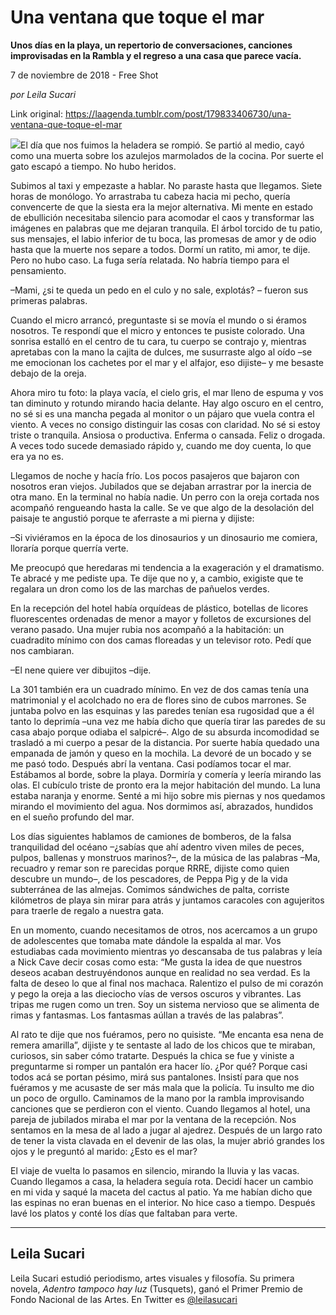 # Una ventana que toque el mar

**Unos días en la playa, un repertorio de conversaciones, canciones improvisadas en la Rambla y el regreso a una casa  que parece vacía.**

7 de noviembre de 2018 - Free Shot

_por Leila Sucari_

Link original: https://laagenda.tumblr.com/post/179833406730/una-ventana-que-toque-el-mar

![](https://64.media.tumblr.com/3b808e78fa755875a7d9c493952188e4/tumblr_inline_phtw1fdPU91t6q87u_500.jpg)El día que nos fuimos la heladera se
rompió. Se partió al medio, cayó como una muerta sobre los azulejos marmolados
de la cocina. Por suerte el gato escapó a tiempo. No hubo heridos.

Subimos al taxi y empezaste a hablar. No
paraste hasta que llegamos. Siete horas de monólogo. Yo arrastraba tu cabeza
hacia mi pecho, quería convencerte de que la siesta era la mejor alternativa. Mi
mente en estado de ebullición necesitaba silencio para acomodar el caos y
transformar las imágenes en palabras que me dejaran tranquila. El árbol torcido
de tu patio, sus mensajes, el labio inferior de tu boca, las promesas de amor y
de odio hasta que la muerte nos separe a todos. Dormí un ratito, mi amor, te
dije. Pero no hubo caso. La fuga sería relatada. No habría tiempo para el
pensamiento.  


–Mami, ¿si te queda un pedo en el culo y
no sale, explotás? – fueron sus primeras palabras.  


Cuando el micro arrancó, preguntaste si
se movía el mundo o si éramos nosotros. Te respondí que el micro y entonces te
pusiste colorado. Una sonrisa estalló en el centro de tu cara, tu cuerpo se
contrajo y, mientras apretabas con la mano la cajita de dulces, me susurraste
algo al oído –se me emocionan los cachetes por el mar y el alfajor, eso
dijiste– y me besaste debajo de la oreja.  


Ahora miro tu foto: la playa vacía, el
cielo gris, el mar lleno de espuma y vos tan diminuto y rotundo mirando hacia
delante. Hay algo oscuro en el centro, no sé si es una mancha pegada al monitor
o un pájaro que vuela contra el viento. A veces no consigo distinguir las cosas
con claridad. No sé si estoy triste o tranquila. Ansiosa o productiva. Enferma
o cansada. Feliz o drogada. A veces todo sucede demasiado rápido y, cuando me
doy cuenta, lo que era ya no es.  


Llegamos de noche y hacía frío. Los pocos
pasajeros que bajaron con nosotros eran viejos. Jubilados que se dejaban
arrastrar por la inercia de otra mano. En la terminal no había nadie. Un perro
con la oreja cortada nos acompañó rengueando hasta la calle. Se ve que algo de
la desolación del paisaje te angustió porque te aferraste a mi pierna y
dijiste:

–Si viviéramos en la época de los
dinosaurios y un dinosaurio me comiera, lloraría porque querría verte.

Me preocupó que heredaras mi tendencia a
la exageración y el dramatismo. Te abracé y me pediste upa. Te dije que no y, a
cambio, exigiste que te regalara un dron como los de las marchas de pañuelos
verdes.  


En la recepción del hotel había orquídeas
de plástico, botellas de licores fluorescentes ordenadas de menor a mayor y
folletos de excursiones del verano pasado. Una mujer rubia nos acompañó a la
habitación: un cuadradito mínimo con dos camas floreadas y un televisor roto.
Pedí que nos cambiaran.  


–El nene quiere ver dibujitos –dije.  


La 301 también era un cuadrado mínimo. En
vez de dos camas tenía una matrimonial y el acolchado no era de flores sino de
cubos marrones. Se juntaba polvo en las esquinas y las paredes tenían esa
rugosidad que a él tanto lo deprimía –una vez me había dicho que quería tirar
las paredes de su casa abajo porque odiaba el salpicré–. Algo de su absurda
incomodidad se trasladó a mi cuerpo a pesar de la distancia. Por suerte había
quedado una empanada de jamón y queso en la mochila. La devoré de un bocado  y se me pasó todo. Después abrí la
ventana. Casi podíamos tocar el mar.
Estábamos al borde, sobre la playa. Dormiría y comería y leería mirando las
olas. El cubículo triste de pronto era la mejor habitación del mundo. La luna
estaba naranja y enorme. Senté a mi hijo sobre mis piernas y nos quedamos
mirando el movimiento del agua. Nos dormimos así, abrazados, hundidos en el
sueño profundo del mar.  


Los días siguientes hablamos de camiones
de bomberos, de la falsa tranquilidad del océano –¿sabías que ahí adentro viven
miles de peces, pulpos, ballenas y monstruos marinos?–, de la música de las
palabras –Ma, recuadro y remar son re parecidas porque RRRE, dijiste como quien
descubre un mundo–, de los pescadores, de Peppa Pig y de la vida subterránea de
las almejas. Comimos sándwiches de palta, corriste kilómetros de playa sin
mirar para atrás y juntamos caracoles con agujeritos para traerle de regalo a
nuestra gata.  


En un momento, cuando necesitamos de
otros, nos acercamos a un grupo de adolescentes que tomaba mate dándole la
espalda al mar. Vos estudiabas cada movimiento mientras yo descansaba de tus
palabras y leía a Nick Cave decir cosas como esta: “Me gusta la idea de que
nuestros deseos acaban destruyéndonos aunque en realidad no sea verdad. Es la
falta de deseo lo que al final nos machaca. Ralentizo el pulso de mi corazón y
pego la oreja a las dieciocho vías de versos oscuros y vibrantes. Las tripas me
rugen como un tren. Soy un sistema nervioso que se alimenta de rimas y
fantasmas. Los fantasmas aúllan a través de las palabras”.  


Al rato te dije que nos fuéramos, pero no
quisiste. “Me encanta esa nena de remera amarilla”, dijiste y te sentaste al
lado de los chicos que te miraban, curiosos, sin saber cómo tratarte. Después
la chica se fue y viniste a preguntarme si romper un pantalón era hacer lío.
¿Por qué? Porque casi todos acá se portan pésimo, mirá sus pantalones. Insistí
para que nos fuéramos y me acusaste de ser más mala que la policía. Tu insulto
me dio un poco de orgullo. Caminamos de la mano por la rambla improvisando canciones
que se perdieron con el viento. Cuando llegamos al hotel, una pareja de
jubilados miraba el mar por la ventana de la recepción. Nos sentamos en la mesa
de al lado a jugar al ajedrez. Después de un largo rato de tener la vista
clavada en el devenir de las olas, la mujer abrió grandes los ojos y le
preguntó al marido: ¿Esto es el mar?  


El viaje de vuelta lo pasamos en
silencio, mirando la lluvia y las vacas. Cuando llegamos a casa, la heladera
seguía rota. Decidí hacer un cambio en mi vida y saqué la maceta del cactus al
patio. Ya me habían dicho que las espinas no eran buenas en el interior. No
hice caso a tiempo. Después lavé los platos y conté los días que faltaban para
verte.  




---

Leila Sucari
------------

 Leila Sucari estudió periodismo, artes visuales y filosofía. Su primera novela, *Adentro tampoco hay luz* (Tusquets), ganó el Primer Premio de Fondo Nacional de las Artes. En Twitter es [@leilasucari](https://twitter.com/leilasucari) 

